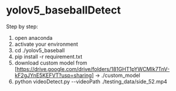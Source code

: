 # yolov5_baseballDetect

Step by step:
1. open anaconda
2. activate your environment
3. cd ./yolov5_baseball
4. pip install -r requirement.txt
5. download custom model from [https://drive.google.com/drive/folders/181GHT1pYWCMIk7TnV-kF2gJYnE5KEFVT?usp=sharing] -> ./custom_model
6. python videoDetect.py --videoPath ./testing_data/side_52.mp4
